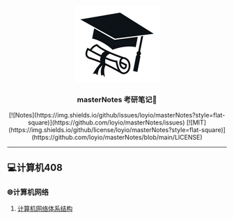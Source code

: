 <div align="center">
  <img src="https://raw.githubusercontent.com/loyio/oss/main/masterNotes/masterNotes-logo20210115.png" alt="uPic">
  <h3>masterNotes 考研笔记📒</h3>
  <p>
    [![Notes](https://img.shields.io/github/issues/loyio/masterNotes?style=flat-square)](https://github.com/loyio/masterNotes/issues)
  [![MIT](https://img.shields.io/github/license/loyio/masterNotes?style=flat-square)](https://github.com/loyio/masterNotes/blob/main/LICENSE)
  </p>
</div>

-----

## 💻计算机408

### 🌐计算机网络
1. [计算机网络体系结构](https://github.com/loyio/masterNotes/issues/1)
